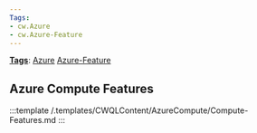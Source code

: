 ```yaml
---
Tags:
- cw.Azure
- cw.Azure-Feature
---
```

[**Tags**](/Tags): [Azure](/Tags/Azure)  [Azure-Feature](/Tags/Azure%2DFeature) 

## Azure Compute Features

:::template /.templates/CWQLContent/AzureCompute/Compute-Features.md
:::





